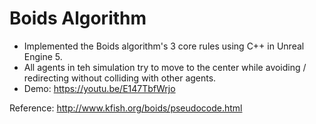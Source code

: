 # Boids Algorithm #
* Implemented the Boids algorithm's 3 core rules using C++ in Unreal Engine 5.
* All agents in teh simulation try to move to the center while avoiding / redirecting without colliding with other agents.
* Demo: <https://youtu.be/E147TbfWrjo>

Reference: <http://www.kfish.org/boids/pseudocode.html>
